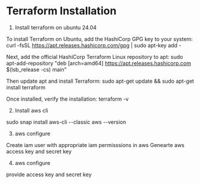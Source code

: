 # Terraform Installation

1. Install terraform on ubuntu 24.04
   
To install Terraform on Ubuntu, add the HashiCorp GPG key to your system:
curl -fsSL https://apt.releases.hashicorp.com/gpg | sudo apt-key add -

Next, add the official HashiCorp Terraform Linux repository to apt:
sudo apt-add-repository "deb [arch=amd64] https://apt.releases.hashicorp.com $(lsb_release -cs) main"

Then update apt and install Terraform:
sudo apt-get update && sudo apt-get install terraform

Once installed, verify the installation:
terraform -v

2. Install aws cli

sudo snap install aws-cli --classic
aws --version

3. aws configure

Create iam user with appropriate iam permisssions in aws
Genearte aws access key and secret key 

4. aws configure

provide access key and secret key

